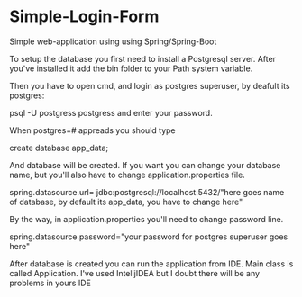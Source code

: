 # Simple-Login-Form
Simple web-application using using Spring/Spring-Boot

To setup the database you first need to install a Postgresql server. 
After you've installed it add the bin folder to your Path system variable.

Then you have to open cmd, and login as postgres superuser, by deafult its postgres:

psql -U postgress postgress and enter your password.

When postgres=# appreads you should type 

create database app_data;

And database will be created. 
If you want you can change your database name, but you'll also have to change application.properties file.

spring.datasource.url= jdbc:postgresql://localhost:5432/"here goes name of database, by default its app_data, you have to change here"

By the way, in application.properties you'll need to change password line. 

spring.datasource.password="your password for postgres superuser goes here"

After database is created you can run the application from IDE. Main class is called Application.
I've used IntelijIDEA but I doubt there will be any problems in yours IDE
